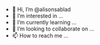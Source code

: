 - 👋 Hi, I’m @alisonsablad
- 👀 I’m interested in ...
- 🌱 I’m currently learning ...
- 💞️ I’m looking to collaborate on ...
- 📫 How to reach me ...

<!---
alisonsablad/alisonsablad is a ✨ special ✨ repository because its `README.md` (this file) appears on your GitHub profile.
You can click the Preview link to take a look at your changes.
--->
